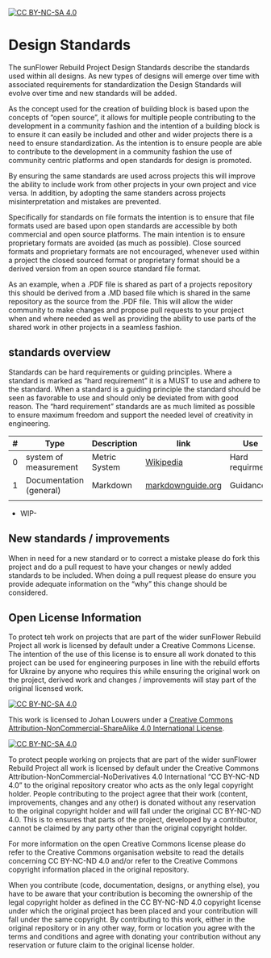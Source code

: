 [![CC BY-NC-SA 4.0][cc-by-nc-sa-shield]][cc-by-nc-sa]
# Design Standards
The sunFlower Rebuild Project Design Standards describe the standards used within all designs. As new types of designs will emerge over time with associated requirements for standardization the Design Standards will evolve over time and new standards will be added.

As the concept used for the creation of building block is based upon the concepts of “open source”, it allows for multiple people contributing to the development in a community fashion and the intention of a building block is to ensure it can easily be included and other and wider projects there is a need to ensure standardization. As the intention is to ensure people are able to contribute to the development in a community fashion the use of community centric platforms and open standards for design is promoted. 

By ensuring the same standards are used across projects this will improve the ability to include work from other projects in your own project and vice versa. In addition, by adopting the same standers across projects misinterpretation and mistakes are prevented. 

Specifically for standards on file formats the intention is to ensure that file formats used are based upon open standards are accessible by both commercial and open source platforms. The main intention is to ensure proprietary formats are avoided (as much as possible). Close sourced formats and proprietary formats are not encouraged, whenever used within a project the closed sourced format or proprietary format should be a derived version from an open source standard file format. 

As an example, when a .PDF file is shared as part of a projects repository this should be derived from a .MD based file which is shared in the same repository as the source from the .PDF file. This will allow the wider community to make changes and propose pull requests to your project when and where needed as well as providing the ability to use parts of the shared work in other projects in a seamless fashion.


## standards overview
Standards can be hard requirements or guiding principles. Where a standard is marked as “hard requirement” it is a MUST to use and adhere to the standard. When a standard is a guiding principle the standard should be seen as favorable to use and should only be deviated from with good reason. The “hard requirement” standards are as much limited as possible to ensure maximum freedom and support the needed level of creativity in engineering. 

|#   |Type   |Description   |link   |Use|
|---|---                  |---             |---|---|
|0  |system of measurement|Metric System   |[Wikipedia](https://en.wikipedia.org/wiki/Metric_system)   |Hard requirment|
|1  |Documentation (general)| Markdown     |[markdownguide.org]([https://www.markdownguide.org)       |Guidance       |
|   |                     |                |                                                           |               |


- WIP-


## New standards / improvements
When in need for a new standard or to correct a mistake please do fork this project and do a pull request to have your changes or newly added standards to be included. When doing a pull request please do ensure you provide adequate information on the “why” this change should be considered.

## Open License Information
To protect teh work on projects that are part of the wider sunFlower Rebuild Project all work is licensed by default under a Creative Commons License. The intention of the use of this license is to ensure all work donated to this project can be used for engineering purposes in line with the rebuild efforts for Ukraine by anyone who requires this while ensuring the original work on the project, derived work and changes / improvements will stay part of the original licensed work.


[![CC BY-NC-SA 4.0][cc-by-nc-sa-shield]][cc-by-nc-sa]

This work is licensed to Johan Louwers under a
[Creative Commons Attribution-NonCommercial-ShareAlike 4.0 International License][cc-by-nc-sa].

[![CC BY-NC-SA 4.0][cc-by-nc-sa-image]][cc-by-nc-sa]

[cc-by-nc-sa]: http://creativecommons.org/licenses/by-nc-sa/4.0/
[cc-by-nc-sa-image]: https://licensebuttons.net/l/by-nc-sa/4.0/88x31.png
[cc-by-nc-sa-shield]: https://img.shields.io/badge/License-CC%20BY--NC--SA%204.0-lightgrey.svg

To protect people working on projects that are part of the wider sunFlower Rebuild Project all work is licensed by default under the Creative Commons Attribution-NonCommercial-NoDerivatives 4.0 International “CC BY-NC-ND 4.0” to the original repository creator who acts as the only legal copyright holder. People contributing to the project agree that their work (content, improvements, changes and any other) is donated without any reservation to the original copyright holder and will fall under the original CC BY-NC-ND 4.0. This is to ensures that parts of the project, developed by a contributor, cannot be claimed by any party other than the original copyright holder.

For more information on the open Creative Commons license please do refer to the Creative Commons organisation website to read the details concerning CC BY-NC-ND 4.0 and/or refer to the Creative Commons copyright information placed in the original repository.

When you contribute (code, documentation, designs, or anything else), you have to be aware that your contribution is becoming the ownership of the legal copyright holder as defined in the CC BY-NC-ND 4.0 copyright license under which the original project has been placed and your contribution will fall under the same copyright. By contributing to this work, either in the original repository or in any other way, form or location you agree with the terms and conditions and agree with donating your contribution without any reservation or future claim to the original license holder.


